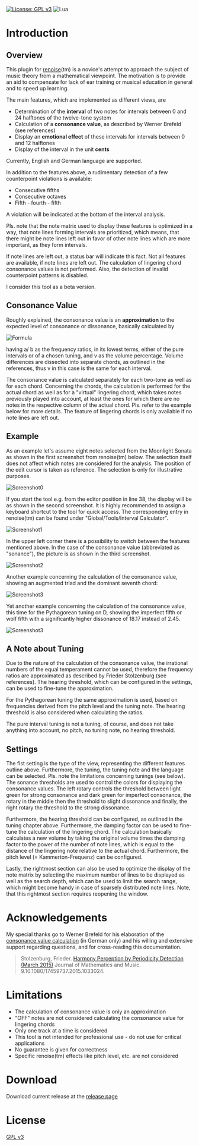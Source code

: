 [![License: GPL v3](https://img.shields.io/badge/License-GPLv3-blue.svg)](https://www.gnu.org/licenses/gpl-3.0)
![Lua](https://img.shields.io/badge/lua-%232C2D72.svg?style=flat&logo=lua&logoColor=white)

# Introduction

## Overview

This plugin for [renoise](https://www.renoise.com)(tm) is a novice's attempt to approach
the subject of music theory from a mathematical viewpoint. The motivation is to provide
an aid to compensate for lack of ear training or musical education in general and to
speed up learning.

The main features, which are implemented as different views, are
- Determination of the **interval** of two notes for intervals between 0 and 24
  halftones of the twelve-tone system
- Calculation of a **consonance value**, as described by Werner Brefeld (see references)
- Display an **emotional effect** of these intervals for intervals between 0 and 12
  halftones
- Display of the interval in the unit **cents**

Currently, English and German language are supported.

In addition to the features above, a rudimentary detection of a few counterpoint violations
is available:
- Consecutive fifths
- Consecutive octaves
- Fifth - fourth - fifth 

A violation will be indicated at the bottom of the interval analysis.

Pls. note that the note matrix used to display these features is optimized in a way, that
note lines forming intervals are prioritized, which means, that there might be note lines
left out in favor of other note lines which are more important, as they form intervals.

If note lines are left out, a status bar will indicate this fact. Not all features are
available, if note lines are left out. The calculation of lingering chord consonance values
is not performed. Also, the detection of invalid counterpoint patterns is disabled.

I consider this tool as a beta version. 

## Consonance Value

Roughly explained, the consonance value is an **approximation** to the expected level of
consonance or dissonance, basically calculated by

![Formula](product.png)

having a/ b as the frequency ratios, in its lowest terms, either of the pure intervals or
of a chosen tuning, and v as the volume percentage. Volume differences are dissected into
separate chords, as outlined in the references, thus v in this case is the same for each
interval.

The consonance value is calculated separately for each two-tone as well as for each chord.
Concerning the chords, the calculation is performed for the actual chord as well as for a
"virtual" lingering chord, which takes notes previously played into account, at least the
ones for which there are no notes in the respective column of the actual chord. Pls. refer
to the example below for more details. The feature of lingering chords is only available
if no note lines are left out.

## Example

As an example let's assume eight notes selected from the Moonlight Sonata as shown in the
first screenshot from renoise(tm) below. The selection itself does not affect which notes
are considered for the analysis. The position of the edit cursor is taken as reference.
The selection is only for illustrative purposes.

![Screenshot0](Screenshot0.png)

If you start the tool e.g. from the editor position in line 38, the display will be as shown
in the second screenshot. It is highly recommended to assign a keyboard shortcut to the
tool for quick access. The corresponding entry in renoise(tm) can be found under
"Global/Tools/Interval Calculator".

![Screenshot1](Screenshot1.png)

In the upper left corner there is a possibility to switch between the features mentioned
above. In the case of the consonance value (abbreviated as "sonance"), the picture is as
shown in the third screenshot.

![Screenshot2](Screenshot2.png)

Another example concerning the calculation of the consonance value, showing an augmented
triad and the dominant seventh chord:

![Screenshot3](Screenshot3.png)

Yet another example concerning the calculation of the consonance value, this time for the
Pythagorean tuning on D, showing the imperfect fifth or wolf fifth with a significantly
higher dissonance of 18.17 instead of 2.45.

![Screenshot3](Screenshot4.png)

## A Note about Tuning

Due to the nature of the calculation of the consonance value, the irrational numbers of
the equal temperament cannot be used, therefore the frequency ratios are approximated
as described by Frieder Stolzenburg (see references). The hearing threshold, which can
be configured in the settings, can be used to fine-tune the approximation.

For the Pythagorean tuning the same approximation is used, based on frequencies derived
from the pitch level and the tuning note. The hearing threshold is also considered when
calculating the ratios.

The pure interval tuning is not a tuning, of course, and does not take anything into
account, no pitch, no tuning note, no hearing threshold. 

## Settings

The fist setting is the type of the view, representing the different features outline
above. Furthermore, the tuning, the tuning note and the language can be selected.
Pls. note the  limitations concerning tunings (see below). The sonance thresholds are
used to control the colors for displaying the consonance values. The left rotary controls
the threshold between light green for strong consonance and dark green for imperfect
consonance, the rotary in the middle then the threshold to slight dissonance and finally,
the right rotary the threshold to the strong dissonance.

Furthermore, the hearing threshold can be configured, as outlined in the tuning  chapter
above. Furthermore, the damping factor can be used to fine-tune the calculation of the
lingering chord. The calculation basically calculates a new volume by taking the original
volume times the damping factor to the power of the number of note lines, which is equal
to the distance of the lingering note relative to the actual chord. Furthermore, the pitch
level (= Kammerton-Frequenz) can be configured.

Lastly, the rightmost section can also be used to optimize the display of the note matrix by
selecting the maximum number of lines to be displayed as well as the search depth, which
can be used to limit the search range, which might become handy in case of sparsely
distributed note lines. Note, that this rightmost section requires reopening the window.

# Acknowledgements

My special thanks go to Werner Brefeld for his elaboration of the
[consonance value calculation](http://www.brefeld.homepage.t-online.de/konsonanz.html)
(in German only) and his willing and extensive support regarding questions, and for
cross-reading this documentation.

>Stolzenburg, Frieder.
>[Harmony Perception by Periodicity Detection (March 2015)](https://www.researchgate.net/publication/242331341_Harmony_Perception_by_Periodicity_Detection)
>Journal of Mathematics and Music.
>9.10.1080/17459737.2015.1033024.


# Limitations

- The calculation of consonance value is only an approximation 
- "OFF" notes are not considered calculating the consonance value for lingering chords
- Only one track at a time is considered
- This tool is not intended for professional use - do not use for critical applications
- No guarantee is given for correctness
- Specific renoise(tm) effects like pitch level, etc. are not considered

# Download

Download current release at the [release page](https://github.com/ank19/renoise-interval/releases)

# License

[GPL v3](org.bridgi.interval.xrnx/gpl-3.0.md)
